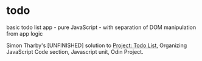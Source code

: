 # todo
basic todo list app - pure JavaScript - with separation of DOM manipulation from app logic

Simon Tharby's [UNFINISHED] solution to [Project: Todo List](https://www.theodinproject.com/courses/javascript/lessons/todo-list?ref=lnav), Organizing JavaScript Code section, Javascript unit, Odin Project.
